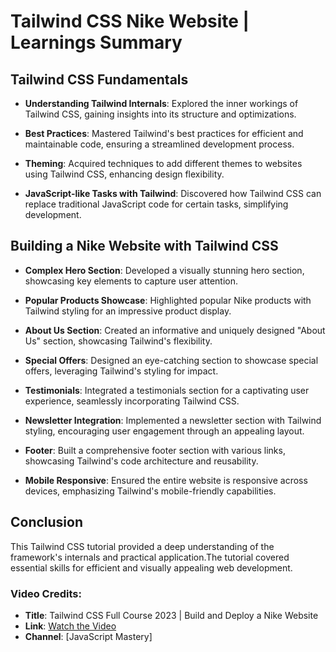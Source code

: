 # Tailwind CSS Nike Website | Learnings Summary

## Tailwind CSS Fundamentals

- **Understanding Tailwind Internals**: Explored the inner workings of Tailwind CSS, gaining insights into its structure and optimizations.

- **Best Practices**: Mastered Tailwind's best practices for efficient and maintainable code, ensuring a streamlined development process.

- **Theming**: Acquired techniques to add different themes to websites using Tailwind CSS, enhancing design flexibility.

- **JavaScript-like Tasks with Tailwind**: Discovered how Tailwind CSS can replace traditional JavaScript code for certain tasks, simplifying development.

## Building a Nike Website with Tailwind CSS

- **Complex Hero Section**: Developed a visually stunning hero section, showcasing key elements to capture user attention.

- **Popular Products Showcase**: Highlighted popular Nike products with Tailwind styling for an impressive product display.

- **About Us Section**: Created an informative and uniquely designed "About Us" section, showcasing Tailwind's flexibility.

- **Special Offers**: Designed an eye-catching section to showcase special offers, leveraging Tailwind's styling for impact.

- **Testimonials**: Integrated a testimonials section for a captivating user experience, seamlessly incorporating Tailwind CSS.

- **Newsletter Integration**: Implemented a newsletter section with Tailwind styling, encouraging user engagement through an appealing layout.

- **Footer**: Built a comprehensive footer section with various links, showcasing Tailwind's code architecture and reusability.

- **Mobile Responsive**: Ensured the entire website is responsive across devices, emphasizing Tailwind's mobile-friendly capabilities.

## Conclusion

This Tailwind CSS tutorial provided a deep understanding of the framework's internals and practical application.The tutorial covered essential skills for efficient and visually appealing web development.

### Video Credits:

- **Title**: Tailwind CSS Full Course 2023 | Build and Deploy a Nike Website
- **Link**: [Watch the Video](https://www.youtube.com/watch?v=tS7upsfuxmo)
- **Channel**: [JavaScript Mastery]
